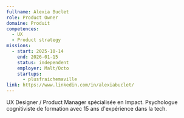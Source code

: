 ```yaml
---
fullname: Alexia Buclet
role: Product Owner
domaine: Produit
competences:
  - UX
  - Product strategy
missions:
  - start: 2025-10-14
    end: 2026-01-15
    status: independent
    employer: Malt/Octo
    startups:
      - plusfraichemaville
link: https://www.linkedin.com/in/alexiabuclet/
---
```

UX Designer / Product Manager spécialisée en Impact.
Psychologue cognitiviste de formation avec 15 ans d'expérience dans la tech.